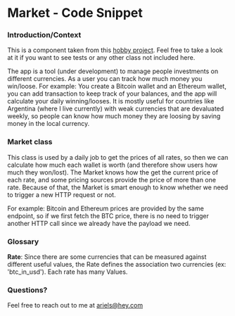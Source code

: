 # Market - Code Snippet

### Introduction/Context

This is a component taken from this [hobby project](https://github.com/arielscherman/grownis2). Feel free to take a look at it if you want to see tests or any other class not included here.

The app is a tool (under development) to manage people investments on different currencies. As a user you can track how much money you win/loose.
For example: You create a Bitcoin wallet and an Ethereum wallet, you can add transaction to keep track of your balances, and the app will calculate your daily winning/looses.
It is mostly useful for countries like Argentina (where I live currently) with weak currencies that are devaluated weekly, so people can know how much money they are loosing by saving money in the local currency.

### Market class

This class is used by a daily job to get the prices of all rates, so then we can calculate how much each wallet is worth (and therefore show users how much they won/lost).
The Market knows how the get the current price of each rate, and some pricing sources provide the price of more than one rate.
Because of that, the Market is smart enough to know whether we need to trigger a new HTTP request or not.

For example: Bitcoin and Ethereum prices are provided by the same endpoint, so if we first fetch the BTC price, there is no need to trigger another HTTP call since we already have the payload we need.

### Glossary

**Rate**: Since there are some currencies that can be measured against different useful values, the Rate defines the association two currencies (ex: 'btc_in_usd'). Each rate has many Values.

### Questions?

Feel free to reach out to me at ariels@hey.com
